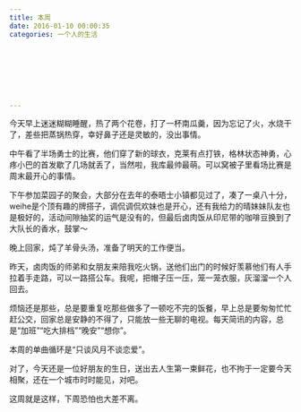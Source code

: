 ```yaml
---
title: 本周
date: 2016-01-10 00:00:35
categories: 一个人的生活








---
```


今天早上迷迷糊糊睡醒，热了两个花卷，打了一杯南瓜羹，因为忘记了火，水烧干了，差些把蒸锅热穿，幸好鼻子还是灵敏的，没出事情。

中午看了半场勇士的比赛，他们穿了新的球衣，克莱有点打铁，格林状态神勇，心疼小巴的首发歇了几场就丢了，当然啦，我库最帅最萌。可以窝被子里看场比赛是周末最开心的事情。

下午参加菜园子的聚会，大部分在去年的泰晤士小镇都见过了，凑了一桌八十分，weihe是个顶有趣的牌搭子，调侃调侃欢妹也是开心，还有我给力的晴妹妹队友也是极好的，活动间隙抽奖的运气是没有的，但最后卤肉饭从印尼带的咖啡豆换到了大队长的香水，鼓掌～

晚上回家，炖了羊骨头汤，准备了明天的工作便当。

昨天，卤肉饭的师弟和女朋友来陪我吃火锅，送他们出门的时候好羡慕他们有人手拉着手走路，可以一路搭公车。我呢，把帽子压一压，笼一笼衣服，灰溜溜一个人回去。

烦恼还是那些，总是要重复吃那些做多了一顿吃不完的饭餐，早上总是要匆匆忙忙赶公交，回家总是安静的不得了，只能放一些无聊的电视。每天简讯的内容，总是“加班”“吃大排档”“晚安”“想你”。

本周的单曲循环是“只谈风月不谈恋爱”。

对了，今天还是一位好朋友的生日，送出去人生第一束鲜花，也不拘于一定要今天相聚，还在一个城市时时能见，对吧。

这周就是这样，下周恐怕也大差不离。